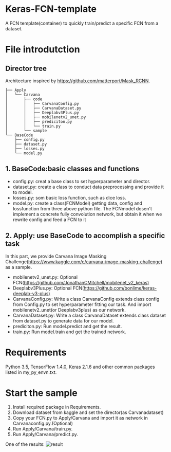 # Keras-FCN-template

A FCN template(container) to quickly train/predict a specific FCN from a dataset.

# File introdutction

## Director tree

Architecture inspired by <https://github.com/matterport/Mask_RCNN>.

```None
├── Apply
│   └── Carvana
│       ├── code
│       │   ├── CarvanaConfig.py
│       │   ├── CarvanaDataset.py
│       │   ├── Deeplabv3Plus.py
│       │   ├── mobilenetv2_unet.py
│       │   ├── prediciton.py
│       │   └── train.py
│       └── sample
└── BaseCode
    ├── config.py
    ├── dataset.py
    ├── losses.py
    └── model.py
```

## 1. BaseCode:basic classes and functions

* config.py: creat a base class to set hyperparameter and director.
* dataset.py: create a class to conduct data preprocessing and provide it to model.
* losses.py: som basic loss function, such as dice loss.
* model.py: create a class(FCNModel) getting data, config and lossfunction from three above python file. The FCNmodel dosen't implement a concrete fully convolution network, but obtain it when we rewrite config and feed a FCN to it

## 2. Apply: use BaseCode to accomplish a specific task

In this part, we provide Carvana Image Masking Challenge(<https://www.kaggle.com/c/carvana-image-masking-challenge)>
 as a sample.

* mobilenetv2_unet.py: Optional FCN(<https://github.com/JonathanCMitchell/mobilenet_v2_keras)>
* Deeplabv3Plus.py: Optional FCN(<https://github.com/bonlime/keras-deeplab-v3-plus)>
* CarvanaConfig.py: Write a class CarvanaConfig extends class config from Config.py to set hyperparameter fitting our task. And import mobilenetv2_unet(or Deeplabv3plus) as our network.
* CarvanaDataset.py: Write a class CarvanaDataset extends class dataset from dataset.py to generate data for our model.
* prediciton.py: Run model.predict and get the result.
* train.py: Run model.train and get the trained network.

# Requirements

Python 3.5, TensorFlow 1.4.0, Keras 2.1.6 and other common packages listed in my_py_envn.txt.

# Start the sample

1. Install required package in Requirements.
2. Download dataset from kaggle and set the director(as Carvanadataset)
3. Copy your FCN.py to Apply/Carvana and import it as network in Carvanaconfig.py.(Optional)
4. Run Apply/Carvana/train.py.
5. Run Apply/Carvana/predict.py.

One of the results:
![result](https://github.com/MchZys/Keras-FCN-template/blob/master/Apply/Carvana/sample/0004d4463b50_03.jpg)
